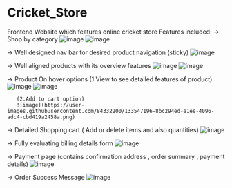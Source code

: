 # Cricket_Store
Frontend Website which features online cricket store
Features included: 
 -> Shop by category
 ![image](https://user-images.githubusercontent.com/84332200/133546765-93ac1b2b-bbe7-4459-b712-60d661ceffec.png)
 ![image](https://user-images.githubusercontent.com/84332200/133546791-d3895086-c446-4861-9fca-8650628fedb7.png)

-> Well designed nav bar for desired product navigation (sticky)
![image](https://user-images.githubusercontent.com/84332200/133546866-b3ac1de4-e299-47a1-b1b6-8ca357ca0385.png)

-> Well aligned products with its overview features
![image](https://user-images.githubusercontent.com/84332200/133546920-607adf49-e586-43b6-9af5-1c945ff61c69.png)
![image](https://user-images.githubusercontent.com/84332200/133546956-4c17f51e-0a73-44b6-9d49-06c139a1417d.png)

-> Product On hover options 
       (1.View to see detailed features of product)
       ![image](https://user-images.githubusercontent.com/84332200/133547049-23b308ce-75d8-44f9-a7a6-93b7c1d54c2f.png)
       ![image](https://user-images.githubusercontent.com/84332200/133547070-e25ef5a3-0c07-4078-93d3-2e71ec635524.png)
        
       (2.Add to cart option)
       ![image](https://user-images.githubusercontent.com/84332200/133547196-8bc294ed-e1ee-4096-adc4-cbd419a2458a.png)

       
-> Detailed Shopping cart ( Add or delete items and also quantities)
![image](https://user-images.githubusercontent.com/84332200/133547296-40853cee-f774-443d-8b71-4db36654fc41.png)

-> Fully evaluating billing details form
![image](https://user-images.githubusercontent.com/84332200/133547373-461b225d-f011-4796-a490-29ab3b31e4ca.png)

-> Payment page (contains confirmation address , order summary , payment details)
![image](https://user-images.githubusercontent.com/84332200/133547469-1fe39595-1506-4556-a34b-a60920584152.png)

-> Order Success Message
![image](https://user-images.githubusercontent.com/84332200/133547513-683f4433-2f3a-41ce-86de-b5fbd1364ca7.png)


   

       
